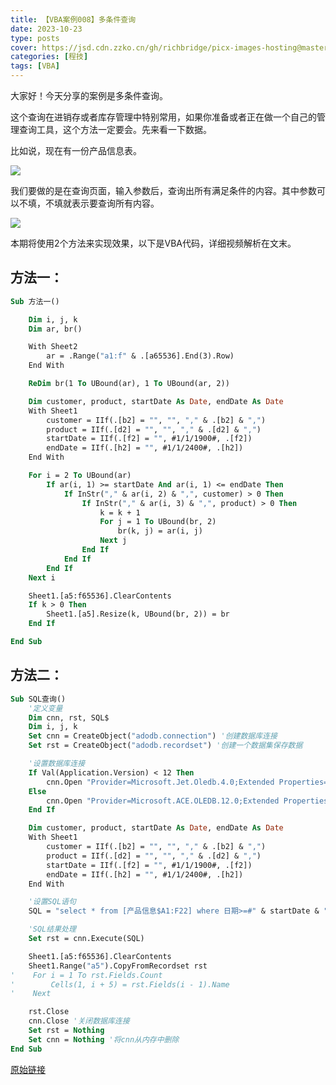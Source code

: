 ```yaml
---
title: 【VBA案例008】多条件查询
date: 2023-10-23
type: posts
cover: https://jsd.cdn.zzko.cn/gh/richbridge/picx-images-hosting@master/thumbnail/audit.avif
categories: [程技]
tags: [VBA]
---
```

大家好！今天分享的案例是多条件查询。

这个查询在进销存或者库存管理中特别常用，如果你准备或者正在做一个自己的管理查询工具，这个方法一定要会。先来看一下数据。

比如说，现在有一份产品信息表。

![](https://img.richfan.site/program/vba/vba案列/【VBA案例008】多条件查询_1.jpg)

我们要做的是在查询页面，输入参数后，查询出所有满足条件的内容。其中参数可以不填，不填就表示要查询所有内容。

![](https://img.richfan.site/program/vba/vba案列/【VBA案例008】多条件查询_2.gif)

本期将使用2个方法来实现效果，以下是VBA代码，详细视频解析在文末。

## 方法一：

```vb
Sub 方法一()

    Dim i, j, k
    Dim ar, br()

    With Sheet2
        ar = .Range("a1:f" & .[a65536].End(3).Row)
    End With

    ReDim br(1 To UBound(ar), 1 To UBound(ar, 2))

    Dim customer, product, startDate As Date, endDate As Date
    With Sheet1
        customer = IIf(.[b2] = "", "", "," & .[b2] & ",")
        product = IIf(.[d2] = "", "", "," & .[d2] & ",")
        startDate = IIf(.[f2] = "", #1/1/1900#, .[f2])
        endDate = IIf(.[h2] = "", #1/1/2400#, .[h2])
    End With

    For i = 2 To UBound(ar)
        If ar(i, 1) >= startDate And ar(i, 1) <= endDate Then
            If InStr("," & ar(i, 2) & ",", customer) > 0 Then
                If InStr("," & ar(i, 3) & ",", product) > 0 Then
                    k = k + 1
                    For j = 1 To UBound(br, 2)
                        br(k, j) = ar(i, j)
                    Next j
                End If
            End If
        End If
    Next i

    Sheet1.[a5:f65536].ClearContents
    If k > 0 Then
        Sheet1.[a5].Resize(k, UBound(br, 2)) = br
    End If

End Sub
```

## 方法二：

```vb
Sub SQL查询()
    '定义变量
    Dim cnn, rst, SQL$
    Dim i, j, k
    Set cnn = CreateObject("adodb.connection") '创建数据库连接
    Set rst = CreateObject("adodb.recordset") '创建一个数据集保存数据

    '设置数据库连接
    If Val(Application.Version) < 12 Then
        cnn.Open "Provider=Microsoft.Jet.Oledb.4.0;Extended Properties='Excel 8.0;HDR=yes';Data Source=" & ThisWorkbook.FullName
    Else
        cnn.Open "Provider=Microsoft.ACE.OLEDB.12.0;Extended Properties='Excel 12.0;HDR=yes';Data Source=" & ThisWorkbook.FullName
    End If

    Dim customer, product, startDate As Date, endDate As Date
    With Sheet1
        customer = IIf(.[b2] = "", "", "," & .[b2] & ",")
        product = IIf(.[d2] = "", "", "," & .[d2] & ",")
        startDate = IIf(.[f2] = "", #1/1/1900#, .[f2])
        endDate = IIf(.[h2] = "", #1/1/2400#, .[h2])
    End With

    '设置SQL语句
    SQL = "select * from [产品信息$A1:F22] where 日期>=#" & startDate & "# and 日期<=#" & endDate & "# and instr(','&客户&',','" & customer & "')>0 and instr(','&产品&',','" & product & "')>0" '

    'SQL结果处理
    Set rst = cnn.Execute(SQL)

    Sheet1.[a5:f65536].ClearContents
    Sheet1.Range("a5").CopyFromRecordset rst
'    For i = 1 To rst.Fields.Count
'        Cells(1, i + 5) = rst.Fields(i - 1).Name
'    Next

    rst.Close
    cnn.Close '关闭数据库连接
    Set rst = Nothing
    Set cnn = Nothing '将cnn从内存中删除
End Sub
```

[原始链接](https://mp.weixin.qq.com/s?__biz=MzIyOTc3NzQ2NA==&mid=2247485165&idx=1&sn=db0537ef59d97d88e01ce1fffdb64ede&chksm=e8bccfbadfcb46acfd719e6ecdd36faf6e914abf46752426d49e7de49ac627a31036befdb81b&scene=178&cur_album_id=3115603487041503237#rd)